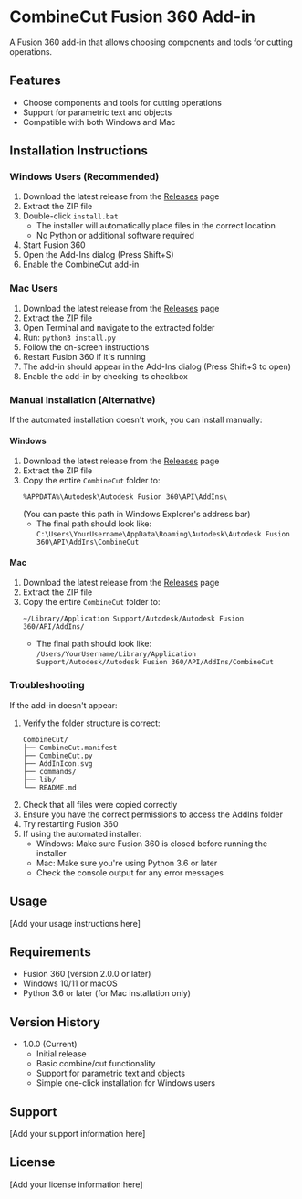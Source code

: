 # CombineCut Fusion 360 Add-in

A Fusion 360 add-in that allows choosing components and tools for cutting operations.

## Features
- Choose components and tools for cutting operations
- Support for parametric text and objects
- Compatible with both Windows and Mac

## Installation Instructions

### Windows Users (Recommended)
1. Download the latest release from the [Releases](https://github.com/yourusername/CombineCut/releases) page
2. Extract the ZIP file
3. Double-click `install.bat`
   - The installer will automatically place files in the correct location
   - No Python or additional software required
4. Start Fusion 360
5. Open the Add-Ins dialog (Press Shift+S)
6. Enable the CombineCut add-in

### Mac Users
1. Download the latest release from the [Releases](https://github.com/yourusername/CombineCut/releases) page
2. Extract the ZIP file
3. Open Terminal and navigate to the extracted folder
4. Run: `python3 install.py`
5. Follow the on-screen instructions
6. Restart Fusion 360 if it's running
7. The add-in should appear in the Add-Ins dialog (Press Shift+S to open)
8. Enable the add-in by checking its checkbox

### Manual Installation (Alternative)
If the automated installation doesn't work, you can install manually:

#### Windows
1. Download the latest release from the [Releases](https://github.com/yourusername/CombineCut/releases) page
2. Extract the ZIP file
3. Copy the entire `CombineCut` folder to:
   ```
   %APPDATA%\Autodesk\Autodesk Fusion 360\API\AddIns\
   ```
   (You can paste this path in Windows Explorer's address bar)
   - The final path should look like: `C:\Users\YourUsername\AppData\Roaming\Autodesk\Autodesk Fusion 360\API\AddIns\CombineCut`

#### Mac
1. Download the latest release from the [Releases](https://github.com/yourusername/CombineCut/releases) page
2. Extract the ZIP file
3. Copy the entire `CombineCut` folder to:
   ```
   ~/Library/Application Support/Autodesk/Autodesk Fusion 360/API/AddIns/
   ```
   - The final path should look like: `/Users/YourUsername/Library/Application Support/Autodesk/Autodesk Fusion 360/API/AddIns/CombineCut`

### Troubleshooting
If the add-in doesn't appear:
1. Verify the folder structure is correct:
   ```
   CombineCut/
   ├── CombineCut.manifest
   ├── CombineCut.py
   ├── AddInIcon.svg
   ├── commands/
   ├── lib/
   └── README.md
   ```
2. Check that all files were copied correctly
3. Ensure you have the correct permissions to access the AddIns folder
4. Try restarting Fusion 360
5. If using the automated installer:
   - Windows: Make sure Fusion 360 is closed before running the installer
   - Mac: Make sure you're using Python 3.6 or later
   - Check the console output for any error messages

## Usage
[Add your usage instructions here]

## Requirements
- Fusion 360 (version 2.0.0 or later)
- Windows 10/11 or macOS
- Python 3.6 or later (for Mac installation only)

## Version History
- 1.0.0 (Current)
  - Initial release
  - Basic combine/cut functionality
  - Support for parametric text and objects
  - Simple one-click installation for Windows users

## Support
[Add your support information here]

## License
[Add your license information here] 